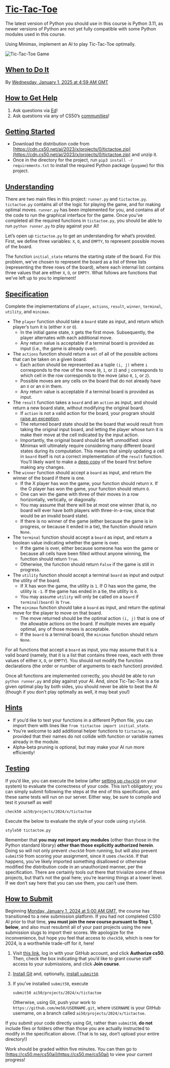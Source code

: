 [Tic-Tac-Toe](#tic-tac-toe)
===========================

The latest version of Python you should use in this course is Python 3.11, as newer versions of Python are not yet fully compatible with some Python modules used in this course.

Using Minimax, implement an AI to play Tic-Tac-Toe optimally.

![Tic-Tac-Toe Game](images/game.png)

[When to Do It](#when-to-do-it)
-------------------------------

By [Wednesday, January 1, 2025 at 4:59 AM GMT](https://time.cs50.io/20241231T235900-0500)

[How to Get Help](#how-to-get-help)
-----------------------------------

1.  Ask questions via [Ed](https://cs50.edx.org/ed)!
2.  Ask questions via any of CS50’s [communities](../../../communities/)!

[Getting Started](#getting-started)
-----------------------------------

*   Download the distribution code from [https://cdn.cs50.net/ai/2023/x/projects/0/tictactoe.zip](https://cdn.cs50.net/ai/2023/x/projects/0/tictactoe.zip) and unzip it.
*   Once in the directory for the project, run `pip3 install -r requirements.txt` to install the required Python package (`pygame`) for this project.

[Understanding](#understanding)
-------------------------------

There are two main files in this project: `runner.py` and `tictactoe.py`. `tictactoe.py` contains all of the logic for playing the game, and for making optimal moves. `runner.py` has been implemented for you, and contains all of the code to run the graphical interface for the game. Once you’ve completed all the required functions in `tictactoe.py`, you should be able to run `python runner.py` to play against your AI!

Let’s open up `tictactoe.py` to get an understanding for what’s provided. First, we define three variables: `X`, `O`, and `EMPTY`, to represent possible moves of the board.

The function `initial_state` returns the starting state of the board. For this problem, we’ve chosen to represent the board as a list of three lists (representing the three rows of the board), where each internal list contains three values that are either `X`, `O`, or `EMPTY`. What follows are functions that we’ve left up to you to implement!

[Specification](#specification)
-------------------------------

Complete the implementations of `player`, `actions`, `result`, `winner`, `terminal`, `utility`, and `minimax`.

*   The `player` function should take a `board` state as input, and return which player’s turn it is (either `X` or `O`).
    *   In the initial game state, `X` gets the first move. Subsequently, the player alternates with each additional move.
    *   Any return value is acceptable if a terminal board is provided as input (i.e., the game is already over).
*   The `actions` function should return a `set` of all of the possible actions that can be taken on a given board.
    *   Each action should be represented as a tuple `(i, j)` where `i` corresponds to the row of the move (`0`, `1`, or `2`) and `j` corresponds to which cell in the row corresponds to the move (also `0`, `1`, or `2`).
    *   Possible moves are any cells on the board that do not already have an `X` or an `O` in them.
    *   Any return value is acceptable if a terminal board is provided as input.
*   The `result` function takes a `board` and an `action` as input, and should return a new board state, without modifying the original board.
    *   If `action` is not a valid action for the board, your program should [raise an exception](https://docs.python.org/3/tutorial/errors.html#raising-exceptions).
    *   The returned board state should be the board that would result from taking the original input board, and letting the player whose turn it is make their move at the cell indicated by the input action.
    *   Importantly, the original board should be left unmodified: since Minimax will ultimately require considering many different board states during its computation. This means that simply updating a cell in `board` itself is not a correct implementation of the `result` function. You’ll likely want to make a [deep copy](https://docs.python.org/3/library/copy.html#copy.deepcopy) of the board first before making any changes.
*   The `winner` function should accept a `board` as input, and return the winner of the board if there is one.
    *   If the X player has won the game, your function should return `X`. If the O player has won the game, your function should return `O`.
    *   One can win the game with three of their moves in a row horizontally, vertically, or diagonally.
    *   You may assume that there will be at most one winner (that is, no board will ever have both players with three-in-a-row, since that would be an invalid board state).
    *   If there is no winner of the game (either because the game is in progress, or because it ended in a tie), the function should return `None`.
*   The `terminal` function should accept a `board` as input, and return a boolean value indicating whether the game is over.
    *   If the game is over, either because someone has won the game or because all cells have been filled without anyone winning, the function should return `True`.
    *   Otherwise, the function should return `False` if the game is still in progress.
*   The `utility` function should accept a terminal `board` as input and output the utility of the board.
    *   If X has won the game, the utility is `1`. If O has won the game, the utility is `-1`. If the game has ended in a tie, the utility is `0`.
    *   You may assume `utility` will only be called on a `board` if `terminal(board)` is `True`.
*   The `minimax` function should take a `board` as input, and return the optimal move for the player to move on that board.
    *   The move returned should be the optimal action `(i, j)` that is one of the allowable actions on the board. If multiple moves are equally optimal, any of those moves is acceptable.
    *   If the `board` is a terminal board, the `minimax` function should return `None`.

For all functions that accept a `board` as input, you may assume that it is a valid board (namely, that it is a list that contains three rows, each with three values of either `X`, `O`, or `EMPTY`). You should not modify the function declarations (the order or number of arguments to each function) provided.

Once all functions are implemented correctly, you should be able to run `python runner.py` and play against your AI. And, since Tic-Tac-Toe is a tie given optimal play by both sides, you should never be able to beat the AI (though if you don’t play optimally as well, it may beat you!)

[Hints](#hints)
---------------

*   If you’d like to test your functions in a different Python file, you can import them with lines like `from tictactoe import initial_state`.
*   You’re welcome to add additional helper functions to `tictactoe.py`, provided that their names do not collide with function or variable names already in the module.
*   Alpha-beta pruning is optional, but may make your AI run more efficiently!

[Testing](#testing)
-------------------

If you’d like, you can execute the below (after [setting up `check50`](https://cs50.readthedocs.io/projects/check50/en/latest/index.html) on your system) to evaluate the correctness of your code. This isn’t obligatory; you can simply submit following the steps at the end of this specification, and these same tests will run on our server. Either way, be sure to compile and test it yourself as well!

    check50 ai50/projects/2024/x/tictactoe
    

Execute the below to evaluate the style of your code using `style50`.

    style50 tictactoe.py
    

Remember that **you may not import any modules** (other than those in the Python standard library) **other than those explicitly authorized herein**. Doing so will not only prevent `check50` from running, but will also prevent `submit50` from scoring your assignment, since it uses `check50`. If that happens, you’ve likely imported something disallowed or otherwise modified the distribution code in an unauthorized manner, per the specification. There are certainly tools out there that trivialize some of these projects, but that’s not the goal here; you’re learning things at a lower level. If we don’t say here that you can use them, you can’t use them.

[How to Submit](#how-to-submit)
-------------------------------

Beginning [Monday, January 1, 2024 at 5:00 AM GMT](https://time.cs50.io/20240101T000000-0500), the course has transitioned to a new submission platform. If you had not completed CS50 AI prior to that time, **you must join the new course pursuant to Step 1, below**, and also must resubmit all of your past projects using the new submission slugs to import their scores. We apologize for the inconvenience, but hope you feel that access to `check50`, which is new for 2024, is a worthwhile trade-off for it, here!

1.  Visit [this link](https://submit.cs50.io/invites/d03c31aef1984c29b5e7b268c3a87b7b), log in with your GitHub account, and click **Authorize cs50**. Then, check the box indicating that you’d like to grant course staff access to your submissions, and click **Join course**.
2.  [Install Git](https://git-scm.com/downloads) and, optionally, [install `submit50`](https://cs50.readthedocs.io/submit50/).
3.  If you’ve installed `submit50`, execute
    
        submit50 ai50/projects/2024/x/tictactoe
        
    
    Otherwise, using Git, push your work to `https://github.com/me50/USERNAME.git`, where `USERNAME` is your GitHub username, on a branch called `ai50/projects/2024/x/tictactoe`.
    

If you submit your code directly using Git, rather than `submit50`, **do not** include files or folders other than those you are actually instructed to modify in the specification above. (That is to say, don’t upload your entire directory!)

Work should be graded within five minutes. You can then go to [https://cs50.me/cs50ai](https://cs50.me/cs50ai) to view your current progress!